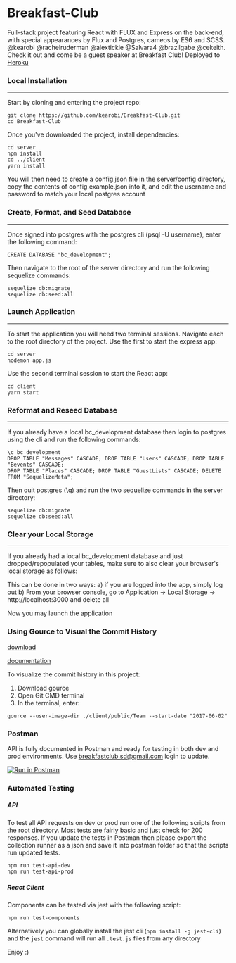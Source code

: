 # Breakfast-Club
Full-stack project featuring React with FLUX and Express on the back-end, with special appearances by Flux and Postgres, cameos by ES6 and SCSS. @kearobi @rachelruderman @alextickle @Salvara4 @brazilgabe @cekeith. Check it out and come be a guest speaker at Breakfast Club! Deployed to [Heroku](https://breakfast-club.herokuapp.com/)

### Local Installation
---
Start by cloning and entering the project repo:

```
git clone https://github.com/kearobi/Breakfast-Club.git
cd Breakfast-Club
```

Once you've downloaded the project, install dependencies:

```
cd server
npm install
cd ../client
yarn install
```

You will then need to create a config.json file in the server/config directory, copy the contents of config.example.json into it,
and edit the username and password to match your local postgres account

### Create, Format, and Seed Database
---

Once signed into postgres with the postgres cli (psql -U username), enter the following command:

```
CREATE DATABASE "bc_development";
```

Then navigate to the root of the server directory and run the following sequelize commands:

```
sequelize db:migrate
sequelize db:seed:all
```


### Launch Application
---

To start the application you will need two terminal sessions. Navigate each to the root directory of the project. Use the first to start the express app:

```
cd server
nodemon app.js
```


Use the second terminal session to start the React app:

```
cd client
yarn start
```


### Reformat and Reseed Database
---

 If you already have a local bc_development database then login to postgres using the cli and run the following commands:

```
\c bc_development
DROP TABLE "Messages" CASCADE; DROP TABLE "Users" CASCADE; DROP TABLE "Bevents" CASCADE; 
DROP TABLE "Places" CASCADE; DROP TABLE "GuestLists" CASCADE; DELETE FROM "SequelizeMeta";
```

Then quit postgres (\q) and run the two sequelize commands in the server directory:

```
sequelize db:migrate
sequelize db:seed:all
```


### Clear your Local Storage
---
If you already had a local bc_development database and just dropped/repopulated your tables, make sure to also clear your browser's local storage as follows:

This can be done in two ways:
a) if you are logged into the app, simply log out
b) From your browser console, go to Application -> Local Storage -> http://localhost:3000 and delete all

Now you may launch the application


### Using Gource to Visual the Commit History

[download](http://gource.io/)

[documentation](https://github.com/acaudwell/Gource)

To visualize the commit history in this project:
1. Download gource
2. Open  Git CMD terminal
3. In the terminal, enter:

```
gource --user-image-dir ./client/public/Team --start-date "2017-06-02"
```

### Postman
API is fully documented in Postman and ready for testing in both dev and prod environments. Use breakfastclub.sd@gmail.com login to update.

[![Run in Postman](https://run.pstmn.io/button.svg)](https://app.getpostman.com/run-collection/e68eba690b78729afee8)

### Automated Testing
##### API
To test all API requests on dev or prod run one of the following scripts from the root directory. Most tests are fairly basic and just check for 200 responses. If you update the tests in Postman then please export the collection runner as a json and save it into postman folder so that the scripts run updated tests.

```
npm run test-api-dev
npm run test-api-prod
```

##### React Client
Components can be tested via jest with the following script:
```
npm run test-components
```
Alternatively you can globally install the jest cli (```npm install -g jest-cli```) and the ```jest``` command will run all ```.test.js``` files from any directory

Enjoy :)
